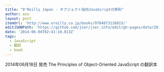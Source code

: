 ```yaml
---
title: "O'Reilly Japan - オブジェクト指向JavaScriptの原則"
author: azu
layout: post
itemUrl: 'http://www.oreilly.co.jp/books/9784873116815/'
editJSONPath: 'https://github.com/jser/jser.info/edit/gh-pages/data/2014/06/index.json'
date: '2014-06-04T02:41:10.813Z'
tags:
  - JavaScript
  - 翻訳
  - book
---
```

2014年06月18日 発売
The Principles of Object-Oriented JavaScript の翻訳本
